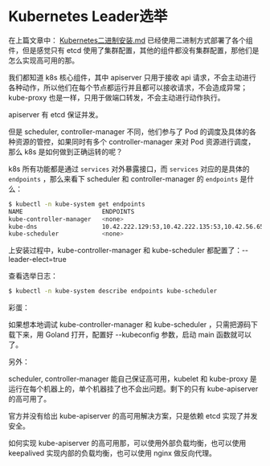 # Kubernetes Leader选举

在上篇文章中： [Kubernetes二进制安装.md](Kubernetes二进制安装.md) 已经使用二进制方式部署了各个组件，但是感觉只有 etcd 使用了集群配置，其他的组件都没有集群配置，那他们是怎么实现高可用的那。

我们都知道 k8s 核心组件，其中 apiserver 只用于接收 api 请求，不会主动进行各种动作，所以他们在每个节点都运行并且都可以接收请求，不会造成异常；kube-proxy 也是一样，只用于做端口转发，不会主动进行动作执行。

apiserver 有 etcd 保证并发。

但是 scheduler, controller-manager 不同，他们参与了 Pod 的调度及具体的各种资源的管控，如果同时有多个 controller-manager 来对 Pod 资源进行调度，那么 k8s 是如何做到正确运转的呢？

k8s 所有功能都是通过 `services` 对外暴露接口，而 `services` 对应的是具体的 `endpoints` ，那么来看下 scheduler 和 controller-manager 的 `endpoints` 是什么：

```bash
$ kubectl -n kube-system get endpoints
NAME                      ENDPOINTS                                                      AGE
kube-controller-manager   <none>                                                         3d17h
kube-dns                  10.42.222.129:53,10.42.222.135:53,10.42.56.65:53 + 6 more...   3d17h
kube-scheduler            <none>                                                         3d17h
```

上安装过程中，kube-controller-manager 和 kube-scheduler 都配置了：--leader-elect=true

查看选举日志：

```bash
$ kubectl -n kube-system describe endpoints kube-scheduler
```



彩蛋：

如果想本地调试 kube-controller-manager 和 kube-scheduler ，只需把源码下载下来，用 Goland 打开，配置好 --kubeconfig 参数，启动 main 函数就可以了。



另外：

scheduler, controller-manager 能自己保证高可用，kubelet 和 kube-proxy 是运行在每个机器上的，单个机器挂了也不会出问题。剩下的只有 kube-apiserver 的高可用了。

官方并没有给出 kube-apiserver 的高可用解决方案，只是依赖 etcd 实现了并发安全。

如何实现 kube-apiserver  的高可用那，可以使用外部负载均衡，也可以使用 keepalived 实现内部的负载均衡，也可以使用 nginx 做反向代理。



